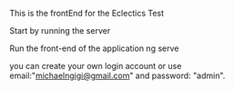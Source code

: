 This is the frontEnd for the Eclectics Test

Start by running the server 

Run the front-end of the application 
ng serve

you can create your own login account or use email:"michaelngigi@gmail.com" and password: "admin".
